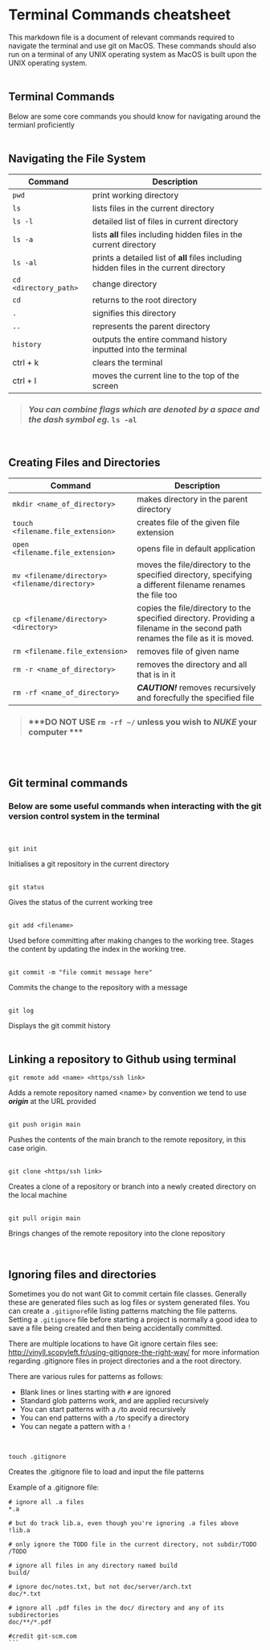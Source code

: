 # Terminal Commands cheatsheet

This markdown file is a document of relevant commands required to navigate the terminal and use git on MacOS. These commands should also run on a terminal of any UNIX operating system as MacOS is built upon the UNIX operating system. <br><br>

## Terminal Commands

Below are some core commands you should know for navigating around the termianl proficiently <br><br>

## Navigating the File System

| **Command** | Description |
| --- | --- |
| `pwd` | print working directory |
| `ls` | lists files in the current directory |
| `ls -l`| detailed list of files in current directory |
| `ls -a` | lists **all** files including hidden files in the current directory |
| `ls -al`| prints a detailed list of **all** files including hidden files in the current directory |
| `cd <directory_path>`| change directory |
| `cd` | returns to the root directory |
| `.`| signifies this directory |
| `..`| represents the parent directory |
| `history`| outputs the entire command history inputted into the terminal |
| ctrl + k | clears the terminal
| ctrl + l | moves the current line to the top of the screen |

> ### *You can combine flags which are denoted by a space and the dash symbol eg.* `ls -al`

<br>

## Creating Files and Directories

| **Command** | Description |
| --- | --- |
| `mkdir <name_of_directory>` | makes directory in the parent directory |
| `touch <filename.file_extension>`| creates file of the given file extension |
| `open <filename.file_extension>`| opens file in default application |
| `mv <filename/directory> <filename/directory>`| moves the file/directory to the specified directory, specifying a different filename renames the file too
| `cp <filename/directory> <directory>`| copies the file/directory to the specified directory. Providing a filename in the second path renames the file as it is moved.
| `rm <filename.file_extension>` | removes file of given name |
| `rm -r <name_of_directory>`| removes the directory and all that is in it |
| `rm -rf <name_of_directory>`| ***CAUTION!*** removes recursively and forecfully the specified file |

> ### ***DO NOT USE `rm -rf ~/` unless you wish to ***NUKE*** your computer  ***

<br><br>

## Git terminal commands

### Below are some useful commands when interacting with the git version control system in the terminal

<br> 

```
git init 
```
Initialises a git repository in the current directory <br><br>

```
git status
```
Gives the status of the current working tree <br><br>

```
git add <filename>
```
Used before committing after making changes to the working tree. Stages the content by updating the index in the working tree. <br><br>

```
git commit -m "file commit message here"
```
Commits the change to the repository with a message <br><br>

```
git log
```
Displays the git commit history <br><br>

## Linking a repository to Github using terminal

```
git remote add <name> <https/ssh link>
```
Adds a remote repository named \<name> by convention we tend to use ***origin*** at the URL provided <br><br>

```
git push origin main
```
Pushes the contents of the main branch to the remote repository, in this case origin. <br><br>

```
git clone <https/ssh link>
```
Creates a clone of a repository or branch into a newly created directory on the local machine <br><br>

```
git pull origin main
```
Brings changes of the remote repository into the clone repository

<br>

## Ignoring files and directories

Sometimes you do not want Git to commit certain file classes. Generally these are generated files such as log files or system generated files. You can create a `.gitignore`file listing patterns matching the file patterns. Setting a `.gitignore` file before starting a project is normally a good idea to save a file being created and then being accidentally committed.

There are multiple locations to have Git ignore certain files see: http://vinyll.scopyleft.fr/using-gitignore-the-right-way/ for more information regarding .gitignore files in project directories and a the root directory.

There are various rules for patterns as follows:

- Blank lines or lines starting with `#` are ignored
- Standard glob patterns work, and are applied recursively
- You can start patterns with a `/`to avoid recursively
- You can end patterns with a `/`to specify a directory
- You can negate a pattern with a `!`

<br>

```
touch .gitignore
```
Creates the .gitignore file to load and input the file patterns

Example of a .gitignore file:
````
# ignore all .a files
*.a

# but do track lib.a, even though you're ignoring .a files above
!lib.a

# only ignore the TODO file in the current directory, not subdir/TODO
/TODO

# ignore all files in any directory named build
build/

# ignore doc/notes.txt, but not doc/server/arch.txt
doc/*.txt

# ignore all .pdf files in the doc/ directory and any of its subdirectories
doc/**/*.pdf

#credit git-scm.com
```